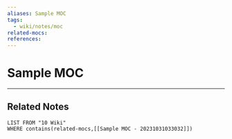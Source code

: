 ```yaml
---
aliases: Sample MOC
tags:
  - wiki/notes/moc
related-mocs: 
references:
---
```

# Sample MOC
---


## Related Notes
```dataview
LIST FROM "10 Wiki"
WHERE contains(related-mocs,[[Sample MOC - 20231031033032]])
```


